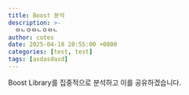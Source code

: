 ```yaml
---
title: Boost 분석
description: >-
  ㅁㄴㅇㅁㄴㅇㅁㄴ
author: cotes
date: 2025-04-18 20:55:00 +0800
categories: [test, test]
tags: [asdasdasd]
---
```


Boost Library를 집중적으로 분석하고 이를 공유하겠습니다.

